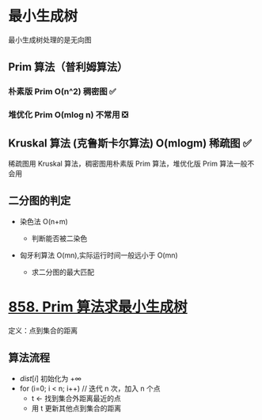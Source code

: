 # 最小生成树

最小生成树处理的是无向图

## Prim 算法（普利姆算法）

### 朴素版 Prim O(n^2) 稠密图 ✅

### 堆优化 Prim O(mlog n) 不常用 ❎

## Kruskal 算法 (克鲁斯卡尔算法) O(mlogm) 稀疏图 ✅

稀疏图用 Kruskal 算法，稠密图用朴素版 Prim 算法，堆优化版 Prim 算法一般不会用

## 二分图的判定

- 染色法 O(n+m)

  - 判断能否被二染色

- 匈牙利算法 O(mn),实际运行时间一般远小于 O(mn)

  - 求二分图的最大匹配

# [858. Prim 算法求最小生成树](https://www.acwing.com/problem/content/860/)

定义：点到集合的距离

## 算法流程

- $dist[i]$ 初始化为 $+\infty$
- for (i=0; i < n; i++) // 迭代 n 次，加入 n 个点
  - t <- 找到集合外距离最近的点
  - 用 t 更新其他点到集合的距离

